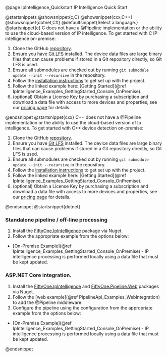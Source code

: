 @page IpIntelligence_Quickstart IP Intelligence Quick Start

@startsnippets
@showsnippet{c,C}
@showsnippet{cxx,C++}
@showsnippet{dotnet,C#}
@defaultsnippet{Select a language.}
@startsnippet{c}
C does not have a @Pipeline implementation or the ability to use the cloud-based version of 
IP intelligence.
To get started with C IP intelligence on-premise:

1. Clone the GitHub [repository](https://github.com/51degrees/ip-intelligence-cxx).
2. Ensure you have [Git LFS](https://git-lfs.github.com/) installed. The device data files are large binary files that can cause problems if stored in a Git repository directly, so Git LFS is used.
3. Ensure all submodules are checked out by running `git submodule update --init --recursive` in the repository.
4. Follow the [installation instructions](https://github.com/51Degrees/ip-intelligence-cxx/blob/main/README%2Emd) to get set up with the project. <!-- TODO use ref and tagfile so this is not hardcoded -->
5. Follow the linked example here: [Getting Started](@ref IpIntelligence_Examples_GettingStarted_Console_OnPremise).
6. (optional) Obtain a License Key by purchasing a subscription and download a data file with access to more devices and properties, see our [pricing page](https://51degrees.com/pricing) for details.

@endsnippet
@startsnippet{cxx}
C++ does not have a @Pipeline implementation or the ability to use the cloud-based version of 
Ip intelligence.
To get started with C++ device detection on-premise:

1. Clone the GitHub [repository](https://github.com/51degrees/ip-intelligence-cxx).
2. Ensure you have [Git LFS](https://git-lfs.github.com/) installed. The device data files are large binary files that can cause problems if stored in a Git repository directly, so Git LFS is used.
3. Ensure all submodules are checked out by running `git submodule update --init --recursive` in the repository.
5. Follow the [installation instructions](https://github.com/51Degrees/ip-intelligence-cxx/blob/main/README%2Emd) to get set up with the project. <!-- TODO use ref and tagfile so this is not hardcoded -->
6. Follow the linked example here: [Getting Started](@ref IpIntelligence_Examples_GettingStarted_Console_OnPremise).
7. (optional) Obtain a License Key by purchasing a subscription and download a data file with access to more devices and properties, see our [pricing page](https://51degrees.com/pricing) for details.

@endsnippet
@startsnippet{dotnet}
### Standalone pipeline / off-line processing

1. Install the [FiftyOne.IpIntelligence](https://www.nuget.org/packages/FiftyOne.IpIntelligence) package via Nuget.
2. Follow the appropriate example from the options below:  
  * [On-Premise Example](@ref IpIntelligence_Examples_GettingStarted_Console_OnPremise) - IP intelligence processing is performed locally using a data file that must be kept updated.

### ASP.NET Core integration.

1. Install the [FiftyOne.IpIntelligence](https://www.nuget.org/packages/FiftyOne.IpIntelligence) and [FiftyOne.Pipeline.Web](https://www.nuget.org/packages/FiftyOne.Pipeline.Web) packages via Nuget.
2. Follow the [web example](@ref PipelineApi_Examples_WebIntegration) to add the @Pipeline middleware.
3. Configure the pipeline using the configuration from the appropriate example from the options below:
 * [On-Premise Example](@ref IpIntelligence_Examples_GettingStarted_Console_OnPremise) - IP intelligence processing is performed locally using a data file that must be kept updated.

@endsnippet
